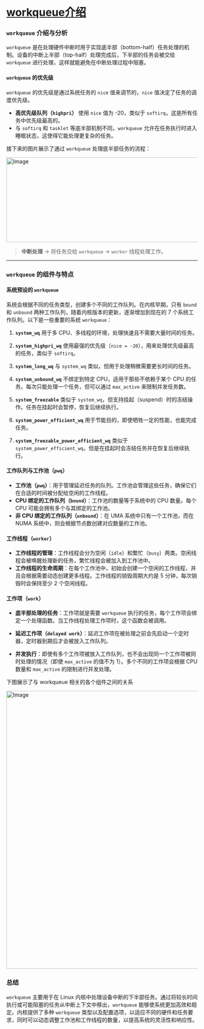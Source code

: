 # [workqueue介绍](https://github.com/gavin-Angry-Birds/gavin-angry-birds.github.io/issues/1)

### `workqueue` 介绍与分析

`workqueue` 是在处理硬件中断时用于实现底半部（bottom-half）任务处理的机制。设备的中断上半部（top-half）处理完成后，下半部的任务会被交给 `workqueue` 进行处理，这样就能避免在中断处理过程中阻塞。

#### `workqueue` 的优先级

`workqueue` 的优先级是通过系统任务的 `nice` 值来调节的，`nice` 值决定了任务的调度优先级。

* **高优先级队列（`highpri`）** 使用 `nice` 值为 -20，类似于 `softirq`，这是所有任务中优先级最高的。
* 与 `softirq` 和 `tasklet` 等底半部机制不同，`workqueue` 允许在任务执行时进入睡眠状态，这使得它能处理更复杂的任务。

接下来的图片展示了通过 `workqueue` 处理底半部任务的流程：

<img width="1599" height="223" alt="Image" src="https://github.com/user-attachments/assets/b7f5d7ba-b5db-4968-bdd1-766a9ae7f17e" />

> **中断处理** -> 将任务交给 `workqueue` -> `worker` 线程处理工作。

---

### `workqueue` 的组件与特点

#### 系统预设的 `workqueue`

系统会根据不同的任务类型，创建多个不同的工作队列。在内核早期，只有 `bound` 和 `unbound` 两种工作队列，随着内核版本的更新，逐渐增加到现在的 7 个系统工作队列。以下是一些重要的系统 `workqueue`：

1. **`system_wq`**
   用于多 CPU、多线程的环境，处理快速且不需要大量时间的任务。

2. **`system_highpri_wq`**
   使用最强的优先级（`nice = -20`），用来处理优先级最高的任务，类似于 `softirq`。

3. **`system_long_wq`**
   与 `system_wq` 类似，但用于处理稍微需要更长时间的任务。

4. **`system_unbound_wq`**
   不绑定到特定 CPU，适用于那些不依赖于某个 CPU 的任务。每次只能处理一个任务，但可以通过 `max_active` 来限制并发任务数。

5. **`system_freezable`**
   类似于 `system_wq`，但支持挂起（suspend）时的冻结操作。任务在挂起时会暂停，恢复后继续执行。

6. **`system_power_efficient_wq`**
   用于节能目的，即使牺牲一定的性能，也能完成任务。

7. **`system_freezable_power_efficient_wq`**
   类似于 `system_power_efficient_wq`，但是在挂起时会冻结任务并在恢复后继续执行。

#### 工作队列与工作池（`pwq`）

* **工作池（`pwq`）**：用于管理延迟任务的队列。工作池会管理这些任务，确保它们在合适的时间被分配给空闲的工作线程。
* **CPU 绑定的工作队列（`bound`）**：工作池的数量等于系统中的 CPU 数量。每个 CPU 可能会拥有多个与其绑定的工作池。
* **非 CPU 绑定的工作队列（`unbound`）**：在 UMA 系统中只有一个工作池，而在 NUMA 系统中，则会根据节点数创建对应数量的工作池。

#### 工作线程（`worker`）

* **工作线程的管理**：工作线程会分为空闲（`idle`）和繁忙（`busy`）两类。空闲线程会被唤醒处理新的任务，繁忙线程会被加入到工作池中。
* **工作线程的生命周期**：在每个工作池中，初始会创建一个空闲的工作线程，并且会根据需要动态创建更多线程。工作线程的销毁周期大约是 5 分钟，每次销毁时会保持至少 2 个空闲线程。

#### 工作项（`work`）

* **底半部处理的任务**：工作项就是需要 `workqueue` 执行的任务，每个工作项会绑定一个处理函数。当工作线程处理工作项时，这个函数会被调用。

* **延迟工作项（`delayed work`）**：延迟工作项在被处理之前会先启动一个定时器，定时器到期后才会被放入工作队列。

* **并发执行**：即使有多个工作项被放入工作队列，也不会出现同一个工作项被同时处理的情况（即使 `max_active` 的值不为 1）。多个不同的工作项会根据 CPU 数量和 `max_active` 的限制进行并发处理。

下图展示了与 workqueue 相关的各个组件之间的关系

<img width="1038" height="732" alt="Image" src="https://github.com/user-attachments/assets/0e12989a-975a-42a9-be88-09f9b67c53fd" />



### 总结

`workqueue` 主要用于在 Linux 内核中处理设备中断的下半部任务。通过将较长时间执行或可能阻塞的任务从中断上下文中移出，`workqueue` 能够使系统更加高效和稳定。内核提供了多种 `workqueue` 类型以及配置选项，以适应不同的硬件和任务要求，同时可以动态调整工作池和工作线程的数量，以提高系统的灵活性和响应性。
